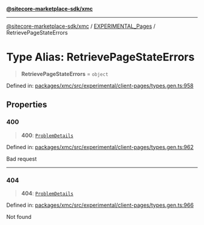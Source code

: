 [**@sitecore-marketplace-sdk/xmc**](../../../../README.md)

***

[@sitecore-marketplace-sdk/xmc](../../../../README.md) / [EXPERIMENTAL\_Pages](../README.md) / RetrievePageStateErrors

# Type Alias: RetrievePageStateErrors

> **RetrievePageStateErrors** = `object`

Defined in: [packages/xmc/src/experimental/client-pages/types.gen.ts:958](https://github.com/Sitecore/marketplace-sdk/blob/main/packages/xmc/src/experimental/client-pages/types.gen.ts#L958)

## Properties

### 400

> **400**: [`ProblemDetails`](ProblemDetails.md)

Defined in: [packages/xmc/src/experimental/client-pages/types.gen.ts:962](https://github.com/Sitecore/marketplace-sdk/blob/main/packages/xmc/src/experimental/client-pages/types.gen.ts#L962)

Bad request

***

### 404

> **404**: [`ProblemDetails`](ProblemDetails.md)

Defined in: [packages/xmc/src/experimental/client-pages/types.gen.ts:966](https://github.com/Sitecore/marketplace-sdk/blob/main/packages/xmc/src/experimental/client-pages/types.gen.ts#L966)

Not found

